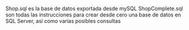 Shop.sql es la base de datos exportada desde mySQL
ShopComplete.sql son todas las instrucciones para crear desde cero una base de datos en SQL Server, así como varias posibles consultas

